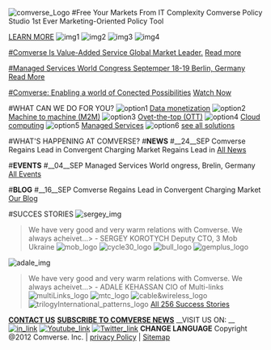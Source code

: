![comverse_Logo](https://...)
#Free Your Markets From IT Complexity
Comverse Policy Studio 1st Ever Marketing-Oriented Policy Tool

[LEARN MORE](http://......)
![img1](https://...)
![img2](https://...)
![img3](https://...)
![img4](https://...)

[#Comverse Is Value-Added Service Global Market Leader.](http://......) 
[Read more](http://......)

[#Managed Services World Congress Septemper 18-19 Berlin, Germany](http://......) 
[Read More](http://......)

[#Comverse: Enabling a world of Conected Possibilities](http://......) 
[Watch Now](http://......)

#WHAT CAN WE DO FOR YOU?
![option1](https://...)
[Data monetization](http://......) 
![option2](https://...)
[Machine to machine (M2M)](http://......) 
![option3](https://...)
[Ovet-the-top (OTT)](http://......) 
![option4](https://...)
[Cloud computing](http://......) 
![option5](https://...)
[Managed Services](http://......) 
![option6](https://...)
[see all solutions](http://......) 

#WHAT'S HAPPENING AT COMVERSE?
#__NEWS__
#__24__SEP
Comverse Regains Lead in Convergent Charging Market Regains Lead in
[All News](http://......)

#__EVENTS__
#__04__SEP
Managed Services World ongress, Brelin, Germany
[All Events](http://......)

#__BLOG__
#__16__SEP
Comverse Regains Lead in Convergent Charging Market
[Our Blog](http://......)

#SUCCES STORIES
![sergey_img](https://...)
> We have very good and very warm relations with Comverse. We always acheivet...> - SERGEY KOROTYCH
Deputy CTO, 3 Mob Ukraine
![mob_logo](https://...)
![cycle30_logo](https://...)
![bull_logo](https://...)
![gemplus_logo](https://...)

![adale_img](https://...)
> We have very good and very warm relations with Comverse. We always acheivet...> - ADALE KEHASSAN
CIO of Multi-links
![multiLinks_logo](https://...)
![mtc_logo](https://...)
![cable&wireless_logo](https://...)
![trilogyInternational_patterns_logo](https://...)
[All 256 Success Stories](http://......)

[__CONTACT US__](http://......)
[__SUBSCRIBE TO COMVERSE NEWS__](http://......)
__VISIT US ON: __
[![in_link](https://...)](http://......)
[![Youtube_link](https://...)](http://......)
[![Twitter_link](https://...)](http://......)
__CHANGE LANGUAGE__
Copyright @2012 Comverse. Inc. |  [privacy Policy](http://......) |  [Sitemap](http://......)